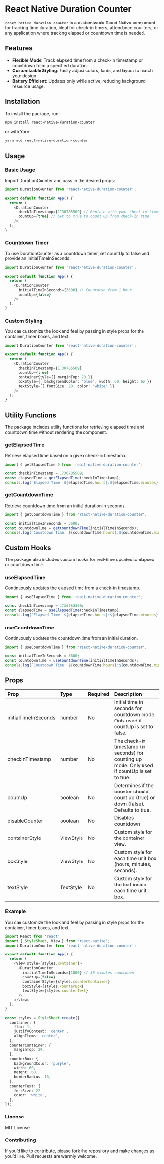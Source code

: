 # React Native Duration Counter

`react-native-duration-counter` is a customizable React Native component for tracking time duration, ideal for check-in timers, attendance counters, or any application where tracking elapsed or countdown time is needed.

## Features
- **Flexible Mode**: Track elapsed time from a check-in timestamp or countdown from a specified duration.
- **Customizable Styling**: Easily adjust colors, fonts, and layout to match your design.
- **Battery Efficient**: Updates only while active, reducing background resource usage.

## Installation

To install the package, run:

```bash
npm install react-native-duration-counter
```

or with Yarn:

```bash
yarn add react-native-duration-counter
```

## Usage

### Basic Usage

Import DurationCounter and pass in the desired props:

```typescript
import DurationCounter from 'react-native-duration-counter';

export default function App() {
  return (
    <DurationCounter
      checkInTimestamp={1730785509} // Replace with your check-in timestamp
      countUp={true} // Set to true to count up from check-in time
    />
  );
}
```

### Countdown Timer

To use DurationCounter as a countdown timer, set countUp to false and provide an initialTimeInSeconds.

```typescript
import DurationCounter from 'react-native-duration-counter';

export default function App() {
  return (
    <DurationCounter
      initialTimeInSeconds={3600} // Countdown from 1 hour
      countUp={false}
    />
  );
}
```

### Custom Styling

You can customize the look and feel by passing in style props for the container, timer boxes, and text.

```typescript
import DurationCounter from 'react-native-duration-counter';

export default function App() {
  return (
    <DurationCounter
      checkInTimestamp={1730785509}
      countUp={true}
      containerStyle={{ marginTop: 20 }}
      boxStyle={{ backgroundColor: 'blue', width: 60, height: 60 }}
      textStyle={{ fontSize: 20, color: 'white' }}
    />
  );
}
```

## Utility Functions

The package includes utility functions for retrieving elapsed time and countdown time without rendering the component.

### getElapsedTime

Retrieve elapsed time based on a given check-in timestamp.

```typescript
import { getElapsedTime } from 'react-native-duration-counter';

const checkInTimestamp = 1730785509;
const elapsedTime = getElapsedTime(checkInTimestamp);
console.log(`Elapsed Time: ${elapsedTime.hours}:${elapsedTime.minutes}:${elapsedTime.seconds}`);
```

### getCountdownTime

Retrieve countdown time from an initial duration in seconds.

```typescript
import { getCountdownTime } from 'react-native-duration-counter';

const initialTimeInSeconds = 3600;
const countdownTime = getCountdownTime(initialTimeInSeconds);
console.log(`Countdown Time: ${countdownTime.hours}:${countdownTime.minutes}:${countdownTime.seconds}`);
```

## Custom Hooks

The package also includes custom hooks for real-time updates to elapsed or countdown time.

### useElapsedTime

Continuously updates the elapsed time from a check-in timestamp.

```typescript
import { useElapsedTime } from 'react-native-duration-counter';

const checkInTimestamp = 1730785509;
const elapsedTime = useElapsedTime(checkInTimestamp);
console.log(`Elapsed Time: ${elapsedTime.hours}:${elapsedTime.minutes}:${elapsedTime.seconds}`);
```

### useCountdownTime

Continuously updates the countdown time from an initial duration.

```typescript
import { useCountdownTime } from 'react-native-duration-counter';

const initialTimeInSeconds = 3600;
const countdownTime = useCountdownTime(initialTimeInSeconds);
console.log(`Countdown Time: ${countdownTime.hours}:${countdownTime.minutes}:${countdownTime.seconds}`);
```

## Props
| Prop | Type | Required | Description |
| :--- | :----- | :--- | :--- |
| initialTimeInSeconds | number | No | Initial time in seconds for countdown mode. Only used if countUp is set to false. |
| checkInTimestamp | number | No | The check-in timestamp (in seconds) for counting up mode. Only used if countUp is set to true. |
| countUp | boolean | No | Determines if the counter should count up (true) or down (false). Defaults to true. |
| disableCounter | boolean | No | Disables countdown |
| containerStyle | ViewStyle | No | Custom style for the container view. |
| boxStyle | ViewStyle | No | Custom style for each time unit box (hours, minutes, seconds). |
| textStyle | TextStyle | No | Custom style for the text inside each time unit box. |

### Example

You can customize the look and feel by passing in style props for the container, timer boxes, and text.

```typescript
import React from 'react';
import { StyleSheet, View } from 'react-native';
import DurationCounter from 'react-native-duration-counter';

export default function App() {
  return (
    <View style={styles.container}>
      <DurationCounter
        initialTimeInSeconds={1800} // 30 minutes countdown
        countUp={false}
        containerStyle={styles.counterContainer}
        boxStyle={styles.counterBox}
        textStyle={styles.counterText}
      />
    </View>
  );
}

const styles = StyleSheet.create({
  container: {
    flex: 1,
    justifyContent: 'center',
    alignItems: 'center',
  },
  counterContainer: {
    marginTop: 20,
  },
  counterBox: {
    backgroundColor: 'purple',
    width: 60,
    height: 60,
    borderRadius: 10,
  },
  counterText: {
    fontSize: 22,
    color: 'white',
  },
});
```

### License

MIT License

### Contributing

If you’d like to contribute, please fork the repository and make changes as you’d like. Pull requests are warmly welcome.

